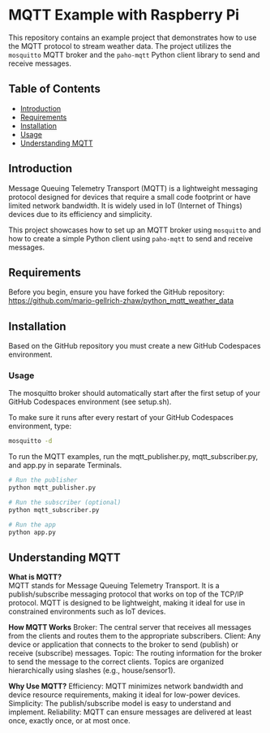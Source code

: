 # MQTT Example with Raspberry Pi

This repository contains an example project that demonstrates how to use the MQTT protocol to stream weather data. The project utilizes the `mosquitto` MQTT broker and the `paho-mqtt` Python client library to send and receive messages.

## Table of Contents

- [Introduction](#introduction)
- [Requirements](#requirements)
- [Installation](#installation)
- [Usage](#usage)
- [Understanding MQTT](#understanding-mqtt)

## Introduction

Message Queuing Telemetry Transport (MQTT) is a lightweight messaging protocol designed for devices that require a small code footprint or have limited network bandwidth. It is widely used in IoT (Internet of Things) devices due to its efficiency and simplicity.

This project showcases how to set up an MQTT broker using `mosquitto` and how to create a simple Python client using `paho-mqtt` to send and receive messages.

## Requirements

Before you begin, ensure you have forked the GitHub repository: https://github.com/mario-gellrich-zhaw/python_mqtt_weather_data

## Installation

Based on the GitHub repository you must create a new GitHub Codespaces environment.

### Usage

The mosquitto broker should automatically start after the first setup of your GitHub Codespaces environment (see setup.sh).

To make sure it runs after every restart of your GitHub Codespaces environment, type:

```bash
mosquitto -d 
```
To run the MQTT examples, run the mqtt_publisher.py, mqtt_subscriber.py, and app.py in separate Terminals.

```bash
# Run the publisher
python mqtt_publisher.py

# Run the subscriber (optional)
python mqtt_subscriber.py

# Run the app
python app.py
```

## Understanding MQTT

**What is MQTT?**  
MQTT stands for Message Queuing Telemetry Transport. It is a publish/subscribe messaging protocol that works on top of the TCP/IP protocol. MQTT is designed to be lightweight, making it ideal for use in constrained environments such as IoT devices.

**How MQTT Works**
Broker: The central server that receives all messages from the clients and routes them to the appropriate subscribers.
Client: Any device or application that connects to the broker to send (publish) or receive (subscribe) messages.
Topic: The routing information for the broker to send the message to the correct clients. Topics are organized hierarchically using slashes (e.g., house/sensor1).

**Why Use MQTT?** 
Efficiency: MQTT minimizes network bandwidth and device resource requirements, making it ideal for low-power devices.
Simplicity: The publish/subscribe model is easy to understand and implement.
Reliability: MQTT can ensure messages are delivered at least once, exactly once, or at most once.